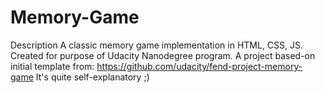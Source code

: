 # Memory-Game

Description
A classic memory game implementation in HTML, CSS, JS.
Created for purpose of Udacity Nanodegree program.
A project based-on initial template from: https://github.com/udacity/fend-project-memory-game
It's quite self-explanatory ;)